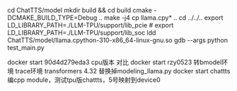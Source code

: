 cd ChatTTS/model
mkdir build && cd build
cmake -DCMAKE_BUILD_TYPE=Debug ..
make -j4
cp llama.cpy* ..
cd ../../..
export LD_LIBRARY_PATH=./LLM-TPU/support/lib_pcie # export LD_LIBRARY_PATH=./LLM-TPU/support/lib_soc
ldd ChatTTS/model/llama.cpython-310-x86_64-linux-gnu.so
gdb --args python test_main.py

docker start 90d4d279eda3  cpu版本 对比
docker start rzy0523 转bmodel环境 trace环境 transformers 4.32 替换掉modeling_llama.py
docker start chattts 编cpp module，测试tpu版chattts，5号映射到device0
